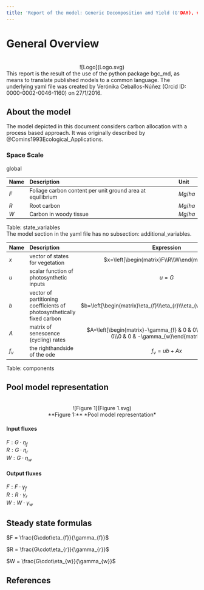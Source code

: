 ```yaml
---
title: 'Report of the model: Generic Decomposition and Yield (G'DAY), version: 1'
---
```

  
  
# General Overview  
  

<br>
<center>
![Logo](Logo.svg)
</center>
This report is the result of the use of the python package bgc_md, as means to translate published models to a common language.  The underlying yaml file was created by Verónika Ceballos-Núñez (Orcid ID: 0000-0002-0046-1160) on 27/1/2016.  
  
  
  
## About the model  
  
The model depicted in this document considers carbon allocation with a process based approach. It was originally described by @Comins1993Ecological_Applications.  
  
  
  
### Space Scale  
  
global
  
  
Name|Description|Unit  
:-----|:-----|:-----  
$F$|Foliage carbon content per unit ground area at equilibrium|$Mg/ha$  
$R$|Root carbon|$Mg/ha$  
$W$|Carbon in woody tissue|$Mg/ha$  
  Table: state_variables  
The model section in the yaml file has no subsection: additional_variables.  
  
Name|Description|Expression  
:-----|:-----|:-----:  
$x$|vector of states for vegetation|$x=\left[\begin{matrix}F\\R\\W\end{matrix}\right]$  
$u$|scalar function of photosynthetic inputs|$u=G$  
$b$|vector of partitioning coefficients of photosynthetically fixed carbon|$b=\left[\begin{matrix}\eta_{f}\\\eta_{r}\\\eta_{w}\end{matrix}\right]$  
$A$|matrix of senescence (cycling) rates|$A=\left[\begin{matrix}-\gamma_{f} & 0 & 0\\0 & -\gamma_{r} & 0\\0 & 0 & -\gamma_{w}\end{matrix}\right]$  
$f_{v}$|the righthandside of the ode|$f_{v}=u b + A x$  
  Table: components  
  
  
## Pool model representation  
  

<br>
<center>
![Figure 1](Figure 1.svg)<br>**Figure 1:** *Pool model representation*<br>
</center>
  
  
#### Input fluxes  
  
$F: G\cdot\eta_{f}$  
$R: G\cdot\eta_{r}$  
$W: G\cdot\eta_{w}$  

  
  
#### Output fluxes  
  
$F: F\cdot\gamma_{f}$  
$R: R\cdot\gamma_{r}$  
$W: W\cdot\gamma_{w}$  
  
  
## Steady state formulas  
  
$F = \frac{G\cdot\eta_{f}}{\gamma_{f}}$  
  
  
  
$R = \frac{G\cdot\eta_{r}}{\gamma_{r}}$  
  
  
  
$W = \frac{G\cdot\eta_{w}}{\gamma_{w}}$  
  
  
  
  
  
## References  
  
